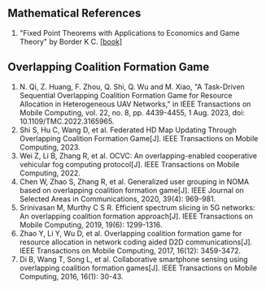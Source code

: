 ## Mathematical References
1. "Fixed Point Theorems with Applications to Economics and Game Theory" by Border K C. [\[book\]](https://www.cambridge.org/core/books/fixed-point-theorems-with-applications-to-economics-and-game-theory/96CE40EA9730FAAF1000F8EF8AFF7013)


## Overlapping Coalition Formation Game
1. N. Qi, Z. Huang, F. Zhou, Q. Shi, Q. Wu and M. Xiao, "A Task-Driven Sequential Overlapping Coalition Formation Game for Resource Allocation in Heterogeneous UAV Networks," in IEEE Transactions on Mobile Computing, vol. 22, no. 8, pp. 4439-4455, 1 Aug. 2023, doi: 10.1109/TMC.2022.3165965.
2. Shi S, Hu C, Wang D, et al. Federated HD Map Updating Through Overlapping Coalition Formation Game[J]. IEEE Transactions on Mobile Computing, 2023.
3. Wei Z, Li B, Zhang R, et al. OCVC: An overlapping-enabled cooperative vehicular fog computing protocol[J]. IEEE Transactions on Mobile Computing, 2022.
4. Chen W, Zhao S, Zhang R, et al. Generalized user grouping in NOMA based on overlapping coalition formation game[J]. IEEE Journal on Selected Areas in Communications, 2020, 39(4): 969-981.
5. Srinivasan M, Murthy C S R. Efficient spectrum slicing in 5G networks: An overlapping coalition formation approach[J]. IEEE Transactions on Mobile Computing, 2019, 19(6): 1299-1316.
6. Zhao Y, Li Y, Wu D, et al. Overlapping coalition formation game for resource allocation in network coding aided D2D communications[J]. IEEE Transactions on Mobile Computing, 2017, 16(12): 3459-3472.
7. Di B, Wang T, Song L, et al. Collaborative smartphone sensing using overlapping coalition formation games[J]. IEEE Transactions on Mobile Computing, 2016, 16(1): 30-43.
